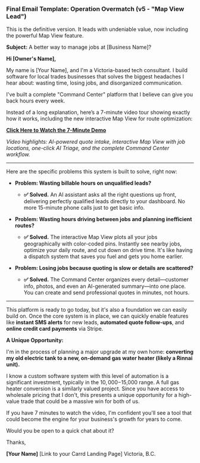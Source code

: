 ### **Final Email Template: Operation Overmatch (v5 - "Map View Lead")**

This is the definitive version. It leads with undeniable value, now including the powerful Map View feature.

**Subject:** A better way to manage jobs at [Business Name]?

**Hi [Owner's Name],**

My name is [Your Name], and I'm a Victoria-based tech consultant. I build software for local trades businesses that solves the biggest headaches I hear about: wasting time, losing jobs, and disorganized communication.

I've built a complete "Command Center" platform that I believe can give you back hours every week.

Instead of a long explanation, here’s a 7-minute video tour showing exactly how it works, including the new interactive Map View for route optimization:

**[Click Here to Watch the 7-Minute Demo]([https://www.loom.com/share/1ead7162412140bea1f46988af675adf])**

*Video highlights: AI-powered quote intake, interactive Map View with job locations, one-click AI Triage, and the complete Command Center workflow.*

---

Here are the specific problems this system is built to solve, right now:

*   **Problem: Wasting billable hours on unqualified leads?**
    *   **✅ Solved.** An AI assistant asks all the right questions up front, delivering perfectly qualified leads directly to your dashboard. No more 15-minute phone calls just to get basic info.

*   **Problem: Wasting hours driving between jobs and planning inefficient routes?**
    *   **✅ Solved.** The interactive Map View plots all your jobs geographically with color-coded pins. Instantly see nearby jobs, optimize your daily route, and cut down on drive time. It's like having a dispatch system that saves you fuel and gets you home earlier.

*   **Problem: Losing jobs because quoting is slow or details are scattered?**
    *   **✅ Solved.** The Command Center organizes every detail—customer info, photos, and even an AI-generated summary—into one place. You can create and send professional quotes in minutes, not hours.

---

This platform is ready to go today, but it's also a foundation we can easily build on. Once the core system is in place, we can quickly enable features like **instant SMS alerts** for new leads, **automated quote follow-ups**, and **online credit card payments** via Stripe.

**A Unique Opportunity:**

I'm in the process of planning a major upgrade at my own home: **converting my old electric tank to a new, on-demand gas water heater (likely a Rinnai unit).**

I know a custom software system with this level of automation is a significant investment, typically in the $10,000-$15,000 range. A full gas heater conversion is a similarly valued project. Since you have access to wholesale pricing that I don't, this presents a unique opportunity for a high-value trade that could be a massive win for both of us.

If you have 7 minutes to watch the video, I'm confident you'll see a tool that could become the engine for your business's growth for years to come.

Would you be open to a quick chat about it?

Thanks,

**[Your Name]**
[Link to your Carrd Landing Page]
Victoria, B.C.
